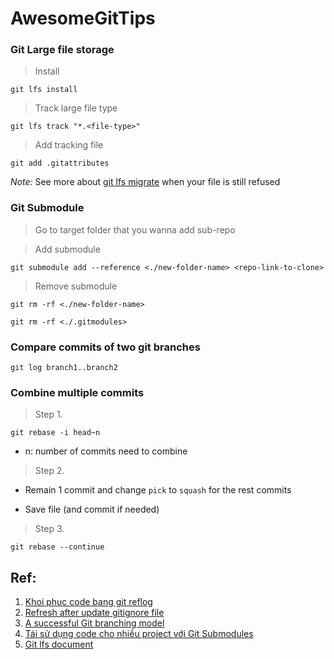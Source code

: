 # AwesomeGitTips

### Git Large file storage 

> Install
```
git lfs install
```

> Track large file type
```
git lfs track "*.<file-type>"
```

> Add tracking file
```
git add .gitattributes
```
_Note:_ See more about [git lfs migrate](https://github.com/git-lfs/git-lfs/blob/main/docs/man/git-lfs-migrate.adoc?utm_source=gitlfs_site&utm_medium=doc_man_migrate_link&utm_campaign=gitlfs) when your file is still refused


### Git Submodule

> Go to target folder that you wanna add sub-repo

> Add submodule 
```
git submodule add --reference <./new-folder-name> <repo-link-to-clone>
```
> Remove submodule

```
git rm -rf <./new-folder-name>
```
```
git rm -rf <./.gitmodules>
```

### Compare commits of two git branches

```
git log branch1..branch2
```

### Combine multiple commits

> Step 1. 
```
git rebase -i head~n
```
- n: number of commits need to combine

> Step 2.

- Remain 1 commit and change `pick` to `squash` for the rest commits

- Save file (and commit if needed)

> Step 3.
```
git rebase --continue
```



## Ref:
1. [Khoi phuc code bang git reflog](https://tuanndl.com/post/khoi_phuc_code_bang_git_reflog)
2. [Refresh after update gitignore file](https://shrestharohit.com.np/file-added-to-gitignore-still-showing-in-untracked-list/)
3. [A successful Git branching model](https://nvie.com/posts/a-successful-git-branching-model/)
4. [Tái sử dụng code cho nhiều project với Git Submodules](https://techmaster.vn/posts/36659/tai-su-dung-code-cho-nhieu-project-voi-git-submodules#:~:text=Git%20Submodules%20cho%20ph%C3%A9p%20t%E1%BA%A1o,d%E1%BB%A5ng%20theo%20d%E1%BA%A1ng%20Sub%20module)
5. [Git lfs document](https://git-lfs.com/)

